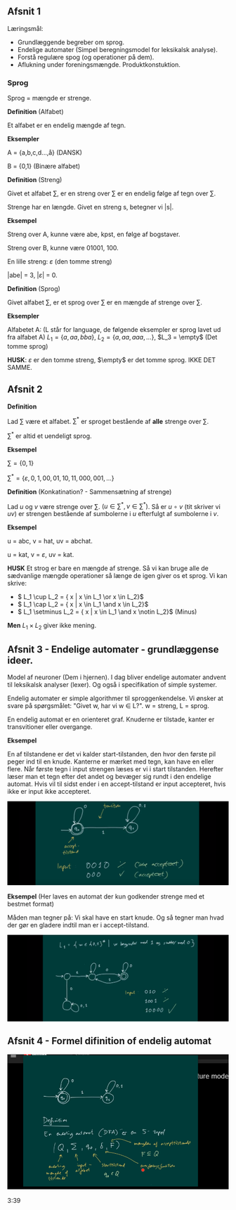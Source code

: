 ## Afsnit 1

Læringsmål: 

- Grundlæggende begreber om sprog. 
- Endelige automater (Simpel beregningsmodel for leksikalsk analyse). 
- Forstå regulære spog (og operationer på dem). 
- Aflukning under foreningsmængde. Produktkonstuktion.



### Sprog

Sprog = mængde er strenge.

**Definition** (Alfabet)

Et alfabet er en endelig mængde af tegn.

**Eksempler**

A = {a,b,c,d...,å} (DANSK)

B = {0,1} (Binære alfabet)



**Definition** (Streng)

Givet et alfabet $\sum$, er en streng over $\sum$ er en endelig følge af tegn over $\sum$.

Strenge har en længde. Givet en streng s, betegner vi |s|. 

**Eksempel**

Streng over A, kunne være abe, kpst, en følge af bogstaver.

Streng over B, kunne være 01001, 100.

En lille streng: $\varepsilon$ (den tomme streng)

|abe| = 3, |$\varepsilon​$| = 0.

**Definition** (Sprog)

Givet alfabet $\sum$, er et sprog over $\sum$ er en mængde af strenge over $\sum$.

**Eksempler**

Alfabetet A:  (L står for language, de følgende eksempler er sprog lavet ud fra alfabet A) $L_1 = \{ a,aa,bba \}$, $L_2 = \{ a,aa,aaa, ... \}$, $L_3 = \empty$ (Det tomme sprog)

**HUSK**: $\varepsilon$ er den tomme streng, $\empty$ er det tomme sprog. IKKE DET SAMME.

## Afsnit 2

**Definition**

Lad $\sum$ være et alfabet. $\sum^*$ er sproget bestående af **alle** strenge over $\sum$.

$\sum^*$ er altid et uendeligt sprog.

**Eksempel**

$\sum = \{0,1\}$

$\sum^* = \{ \varepsilon, 0, 1, 00, 01, 10, 11, 000, 001, ...\}$

**Definition** (Konkatination? - Sammensætning af strenge)

Lad *u* og *v* være strenge over $\sum$. $(u \in \sum^* , v \in \sum^*)$. Så er $u \: \circ \: v$ (tit skriver vi *uv*) er strengen bestående af sumbolerne i *u* efterfulgt af sumbolerne i *v*.

**Eksempel**

u = abc, v = hat, uv = abchat.

u = kat, v = $\varepsilon$, uv = kat.

**HUSK** Et strog er bare en mængde af strenge.  Så vi kan bruge alle de sædvanlige mængde operationer så længe de igen giver os et sprog. Vi kan skrive: 

- $ L_1 \cup L_2 = \{ x | x \in L_1 \or x \in L_2\}​$
- $ L_1 \cap L_2 = \{ x | x \in L_1 \and x \in L_2\}$
- $ L_1 \setminus L_2 = \{ x | x \in L_1 \and x \notin L_2\}$ (Minus)

**Men** $L_1 \times L_2$ giver ikke mening.

## Afsnit 3 - Endelige automater - grundlæggense ideer.

Model af neuroner (Dem i hjernen). I dag bliver endelige automater andvent til leksikalsk analyser (lexer). Og også i specifikation of simple systemer.

Endelig automater er simple algorithmer til sproggenkendelse. Vi ønsker at svare på spørgsmålet: "Givet w, har vi w $\in$ L?". w = streng, L = sprog. 

En endelig automat er en orienteret graf. Knuderne er tilstade, kanter er transvitioner eller overgange. 

**Eksempel**

En af tilstandene er det vi kalder start-tilstanden, den hvor den første pil peger ind til en knude. Kanterne er mærket med tegn, kan have en eller flere. Når første tegn i input strengen læses er vi i start tilstanden. Herefter læser man et tegn efter det andet og bevæger sig rundt i den endelige automat. Hvis vil til sidst ender i en accept-tilstand er input accepteret, hvis ikke er input ikke accepteret.

![](.\img\1.png)

**Eksempel** (Her laves en automat der kun godkender strenge med et bestmet format)

Måden man tegner på: Vi skal have en start knude. Og så tegner man hvad der gør en gladere indtil man er i accept-tilstand.

![](.\img\2.png)

## Afsnit 4 - Formel difinition of endelig automat

![](.\img\3.png)

3:39